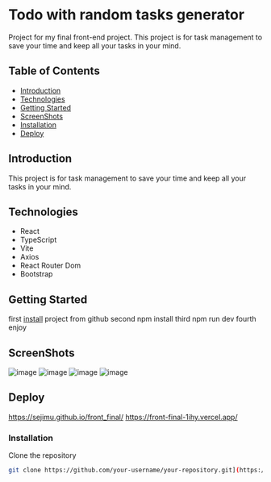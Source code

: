 # Todo with random tasks generator

Project for my final front-end project. This project is for task management to save your time and keep all your tasks in your mind.

## Table of Contents

- [Introduction](#introduction)
- [Technologies](#technologies)
- [Getting Started](#getting-started)
- [ScreenShots](#screenShots)
- [Installation](#installation)
- [Deploy](#deploy)

## Introduction

This project is for task management to save your time and keep all your tasks in your mind.

## Technologies

- React
- TypeScript
- Vite
- Axios
- React Router Dom
- Bootstrap


## Getting Started

first [install](#installation) project from github
second npm install
third npm run dev
fourth enjoy

## ScreenShots
![image](https://github.com/Sejimu/front_final/assets/132245771/5b594ba0-7869-4ac4-91a1-6aaf928789a4)
![image](https://github.com/Sejimu/front_final/assets/132245771/44cd0006-0e39-4db4-b83e-4e3fdf2b838c)
![image](https://github.com/Sejimu/front_final/assets/132245771/210bb2c4-56b3-42a4-8e94-0a7db6af08ff)
![image](https://github.com/Sejimu/front_final/assets/132245771/08beb3cc-42eb-43f7-8d45-c431fd3e1e7a)

## Deploy
https://sejimu.github.io/front_final/
https://front-final-1ihy.vercel.app/

### Installation

 Clone the repository
   ```bash
   git clone https://github.com/your-username/your-repository.git](https://github.com/Sejimu/front_final.git)https://github.com/Sejimu/front_final.git ```



